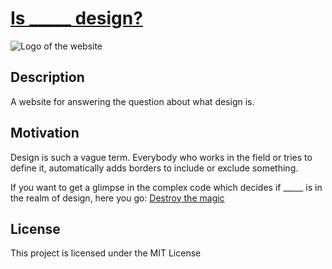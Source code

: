 # [Is \_\_\_\_\_ design?](https://isblankdesign.florianporada.com 'Is _____ design? Website')

![Logo of the website](https://github.com/florianporada/isblankdesign/raw/main/assets/android-chrome-512x512.png 'Logo of the website')

## Description

A website for answering the question about what design is.

## Motivation

Design is such a vague term. Everybody who works in the field or tries to define it, automatically adds borders to include or exclude something.

If you want to get a glimpse in the complex code which decides if \_\_\_\_\_ is in the realm of design, here you go: [Destroy the magic](https://github.com/florianporada/isblankdesign/ 'Destroy the magic')

## License

This project is licensed under the MIT License

